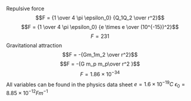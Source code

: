 
Repulsive force
$$F = {1  \over 4 \pi \epsilon_0} {Q_1Q_2 \over r^2}$$
$$F = {1  \over 4 \pi \epsilon_0} {e \times e \over (10^{-15})^2}$$
$$F = 231$$
Gravitational attraction
$$F = -{Gm_1m_2 \over r^2}$$
$$F = -{G m_p m_p\over r^2 }$$
$$F = 1.86 \times 10^{-34}$$
All variables can be found in the physics data sheet
$e = 1.6 \times 10 ^{-19} C$
$\epsilon_0 = 8.85 \times 10^{-12}Fm^{-1}$